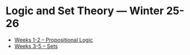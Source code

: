 # Logic and Set Theory — Winter 25-26


- [Weeks 1-2 – Propositional Logic](/00-intro/)
- [Weeks 3-5 – Sets](/01-sets/)

  
